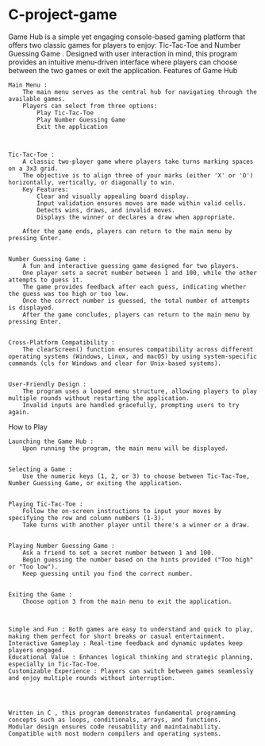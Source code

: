# C-project-game
Game Hub  is a simple yet engaging console-based gaming platform that offers two classic games for players to enjoy: Tic-Tac-Toe  and Number Guessing Game . Designed with user interaction in mind, this program provides an intuitive menu-driven interface where players can choose between the two games or exit the application. 
Features of Game Hub  

    Main Menu : 
        The main menu serves as the central hub for navigating through the available games.
        Players can select from three options:
            Play Tic-Tac-Toe 
            Play Number Guessing Game 
            Exit the application
             
         

    Tic-Tac-Toe : 
        A classic two-player game where players take turns marking spaces on a 3x3 grid.
        The objective is to align three of your marks (either 'X' or 'O') horizontally, vertically, or diagonally to win.
        Key Features:
            Clear and visually appealing board display.
            Input validation ensures moves are made within valid cells.
            Detects wins, draws, and invalid moves.
            Displays the winner or declares a draw when appropriate.
             
        After the game ends, players can return to the main menu by pressing Enter.
         

    Number Guessing Game : 
        A fun and interactive guessing game designed for two players.
        One player sets a secret number between 1 and 100, while the other attempts to guess it.
        The game provides feedback after each guess, indicating whether the guess was too high or too low.
        Once the correct number is guessed, the total number of attempts is displayed.
        After the game concludes, players can return to the main menu by pressing Enter.
         

    Cross-Platform Compatibility : 
        The clearScreen() function ensures compatibility across different operating systems (Windows, Linux, and macOS) by using system-specific commands (cls for Windows and clear for Unix-based systems).
         

    User-Friendly Design : 
        The program uses a looped menu structure, allowing players to play multiple rounds without restarting the application.
        Invalid inputs are handled gracefully, prompting users to try again.
         
     

How to Play  

    Launching the Game Hub : 
        Upon running the program, the main menu will be displayed.
         

    Selecting a Game : 
        Use the numeric keys (1, 2, or 3) to choose between Tic-Tac-Toe, Number Guessing Game, or exiting the application.
         

    Playing Tic-Tac-Toe : 
        Follow the on-screen instructions to input your moves by specifying the row and column numbers (1-3).
        Take turns with another player until there's a winner or a draw.
         

    Playing Number Guessing Game : 
        Ask a friend to set a secret number between 1 and 100.
        Begin guessing the number based on the hints provided ("Too high" or "Too low").
        Keep guessing until you find the correct number.
         

    Exiting the Game : 
        Choose option 3 from the main menu to exit the application.
         
      

    Simple and Fun : Both games are easy to understand and quick to play, making them perfect for short breaks or casual entertainment.
    Interactive Gameplay : Real-time feedback and dynamic updates keep players engaged.
    Educational Value : Enhances logical thinking and strategic planning, especially in Tic-Tac-Toe.
    Customizable Experience : Players can switch between games seamlessly and enjoy multiple rounds without interruption.
     

  

    Written in C , this program demonstrates fundamental programming concepts such as loops, conditionals, arrays, and functions.
    Modular design ensures code reusability and maintainability.
    Compatible with most modern compilers and operating systems.
     

